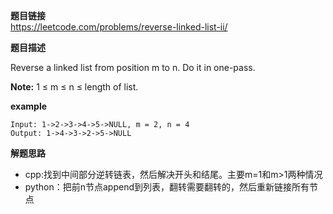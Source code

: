 **题目链接**  
https://leetcode.com/problems/reverse-linked-list-ii/

**题目描述**  

Reverse a linked list from position m to n. Do it in one-pass.

**Note:** 1 ≤ m ≤ n ≤ length of list.

**example**  
```
Input: 1->2->3->4->5->NULL, m = 2, n = 4
Output: 1->4->3->2->5->NULL
```

**解题思路**  
* cpp:找到中间部分逆转链表，然后解决开头和结尾。主要m=1和m>1两种情况
* python：把前n节点append到列表，翻转需要翻转的，然后重新链接所有节点
